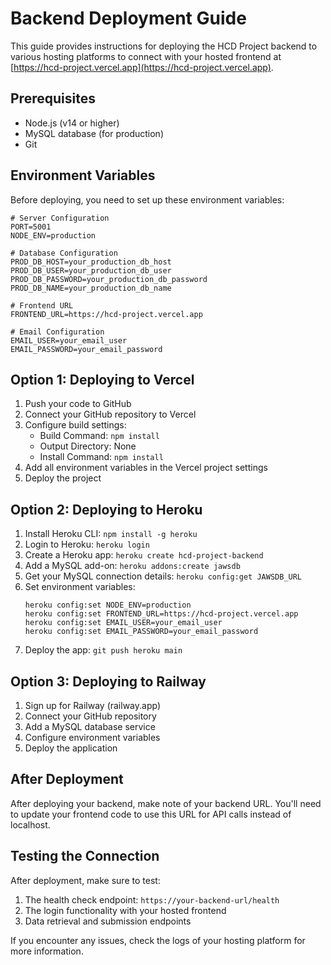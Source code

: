 # Backend Deployment Guide

This guide provides instructions for deploying the HCD Project backend to various hosting platforms to connect with your hosted frontend at [https://hcd-project.vercel.app](https://hcd-project.vercel.app).

## Prerequisites

- Node.js (v14 or higher)
- MySQL database (for production)
- Git

## Environment Variables

Before deploying, you need to set up these environment variables:

```
# Server Configuration
PORT=5001
NODE_ENV=production

# Database Configuration
PROD_DB_HOST=your_production_db_host
PROD_DB_USER=your_production_db_user
PROD_DB_PASSWORD=your_production_db_password
PROD_DB_NAME=your_production_db_name

# Frontend URL
FRONTEND_URL=https://hcd-project.vercel.app

# Email Configuration
EMAIL_USER=your_email_user
EMAIL_PASSWORD=your_email_password
```

## Option 1: Deploying to Vercel

1. Push your code to GitHub
2. Connect your GitHub repository to Vercel
3. Configure build settings:
   - Build Command: `npm install`
   - Output Directory: None
   - Install Command: `npm install`
4. Add all environment variables in the Vercel project settings
5. Deploy the project

## Option 2: Deploying to Heroku

1. Install Heroku CLI: `npm install -g heroku`
2. Login to Heroku: `heroku login`
3. Create a Heroku app: `heroku create hcd-project-backend`
4. Add a MySQL add-on: `heroku addons:create jawsdb`
5. Get your MySQL connection details: `heroku config:get JAWSDB_URL`
6. Set environment variables:
   ```
   heroku config:set NODE_ENV=production
   heroku config:set FRONTEND_URL=https://hcd-project.vercel.app
   heroku config:set EMAIL_USER=your_email_user
   heroku config:set EMAIL_PASSWORD=your_email_password
   ```
7. Deploy the app: `git push heroku main`

## Option 3: Deploying to Railway

1. Sign up for Railway (railway.app)
2. Connect your GitHub repository
3. Add a MySQL database service
4. Configure environment variables
5. Deploy the application

## After Deployment

After deploying your backend, make note of your backend URL. You'll need to update your frontend code to use this URL for API calls instead of localhost.

## Testing the Connection

After deployment, make sure to test:

1. The health check endpoint: `https://your-backend-url/health`
2. The login functionality with your hosted frontend
3. Data retrieval and submission endpoints

If you encounter any issues, check the logs of your hosting platform for more information.
